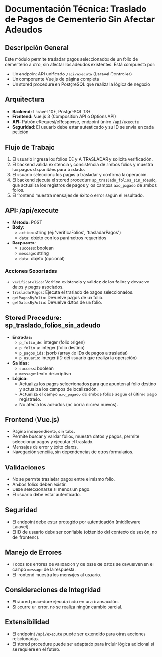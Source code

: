 # Documentación Técnica: Traslado de Pagos de Cementerio Sin Afectar Adeudos

## Descripción General
Este módulo permite trasladar pagos seleccionados de un folio de cementerio a otro, sin afectar los adeudos existentes. Está compuesto por:
- Un endpoint API unificado `/api/execute` (Laravel Controller)
- Un componente Vue.js de página completa
- Un stored procedure en PostgreSQL que realiza la lógica de negocio

## Arquitectura
- **Backend:** Laravel 10+, PostgreSQL 13+
- **Frontend:** Vue.js 3 (Composition API o Options API)
- **API:** Patrón eRequest/eResponse, endpoint único `/api/execute`
- **Seguridad:** El usuario debe estar autenticado y su ID se envía en cada petición

## Flujo de Trabajo
1. El usuario ingresa los folios DE y A TRASLADAR y solicita verificación.
2. El backend valida existencia y consistencia de ambos folios y muestra los pagos disponibles para traslado.
3. El usuario selecciona los pagos a trasladar y confirma la operación.
4. El backend ejecuta el stored procedure `sp_traslado_folios_sin_adeudo`, que actualiza los registros de pagos y los campos `axo_pagado` de ambos folios.
5. El frontend muestra mensajes de éxito o error según el resultado.

## API: /api/execute
- **Método:** POST
- **Body:**
  - `action`: string (ej: 'verificaFolios', 'trasladarPagos')
  - `data`: objeto con los parámetros requeridos
- **Respuesta:**
  - `success`: boolean
  - `message`: string
  - `data`: objeto (opcional)

### Acciones Soportadas
- `verificaFolios`: Verifica existencia y validez de los folios y devuelve datos y pagos asociados.
- `trasladarPagos`: Ejecuta el traslado de pagos seleccionados.
- `getPagosByFolio`: Devuelve pagos de un folio.
- `getDatosByFolio`: Devuelve datos de un folio.

## Stored Procedure: sp_traslado_folios_sin_adeudo
- **Entradas:**
  - `p_folio_de`: integer (folio origen)
  - `p_folio_a`: integer (folio destino)
  - `p_pagos_ids`: jsonb (array de IDs de pagos a trasladar)
  - `p_usuario`: integer (ID del usuario que realiza la operación)
- **Salidas:**
  - `success`: boolean
  - `message`: texto descriptivo
- **Lógica:**
  - Actualiza los pagos seleccionados para que apunten al folio destino y actualiza los campos de localización.
  - Actualiza el campo `axo_pagado` de ambos folios según el último pago registrado.
  - No afecta los adeudos (no borra ni crea nuevos).

## Frontend (Vue.js)
- Página independiente, sin tabs.
- Permite buscar y validar folios, muestra datos y pagos, permite seleccionar pagos y ejecutar el traslado.
- Mensajes de error y éxito claros.
- Navegación sencilla, sin dependencias de otros formularios.

## Validaciones
- No se permite trasladar pagos entre el mismo folio.
- Ambos folios deben existir.
- Debe seleccionarse al menos un pago.
- El usuario debe estar autenticado.

## Seguridad
- El endpoint debe estar protegido por autenticación (middleware Laravel).
- El ID de usuario debe ser confiable (obtenido del contexto de sesión, no del frontend).

## Manejo de Errores
- Todos los errores de validación y de base de datos se devuelven en el campo `message` de la respuesta.
- El frontend muestra los mensajes al usuario.

## Consideraciones de Integridad
- El stored procedure ejecuta todo en una transacción.
- Si ocurre un error, no se realiza ningún cambio parcial.

## Extensibilidad
- El endpoint `/api/execute` puede ser extendido para otras acciones relacionadas.
- El stored procedure puede ser adaptado para incluir lógica adicional si se requiere en el futuro.
